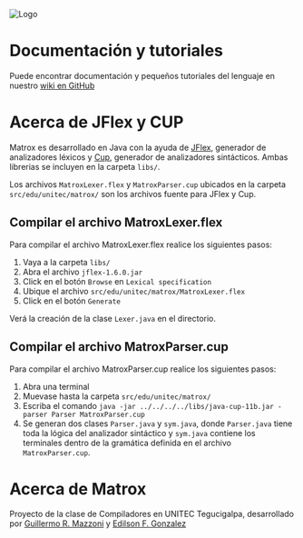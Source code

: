 ![Logo](http://res.cloudinary.com/dodpsiyv0/image/upload/c_scale,w_250/v1424639316/matrox-hd_tnwkun.png)

# Documentación y tutoriales
Puede encontrar documentación y pequeños tutoriales del lenguaje en nuestro [wiki en GitHub](https://github.com/efgm1024/MatroxCompiler/wiki)

# Acerca de JFlex y CUP
Matrox es desarrollado en Java con la ayuda de [JFlex](http://jflex.de/), generador de analizadores léxicos y [Cup](http://www2.cs.tum.edu/projects/cup/), generador de analizadores sintácticos. Ambas librerias se incluyen en la carpeta `libs/`.

Los archivos `MatroxLexer.flex` y `MatroxParser.cup` ubicados en la carpeta `src/edu/unitec/matrox/` son los archivos fuente para JFlex y Cup.

## Compilar el archivo MatroxLexer.flex

Para compilar el archivo MatroxLexer.flex realice los siguientes pasos:
  1. Vaya a la carpeta `libs/`
  2. Abra el archivo `jflex-1.6.0.jar`
  3. Click en el botón `Browse` en `Lexical specification`
  4. Ubique el archivo `src/edu/unitec/matrox/MatroxLexer.flex`
  5. Click en el botón `Generate`

Verá la creación de la clase `Lexer.java` en el directorio.

## Compilar el archivo MatroxParser.cup

Para compilar el archivo MatroxParser.cup realice los siguientes pasos:
  1. Abra una terminal
  2. Muevase hasta la carpeta `src/edu/unitec/matrox/`
  3. Escriba el comando `java -jar ../../../../libs/java-cup-11b.jar -parser Parser MatroxParser.cup`
  4. Se generan dos clases `Parser.java` y `sym.java`, donde `Parser.java` tiene toda la lógica del analizador sintáctico y `sym.java` contiene los terminales dentro de la gramática definida en el archivo `MatroxParser.cup`.

# Acerca de Matrox
Proyecto de la clase de Compiladores en UNITEC Tegucigalpa, desarrollado por [Guillermo R. Mazzoni](https://github.com/Mazzonig) y [Edilson F. Gonzalez](https://github.com/efgm1024)
